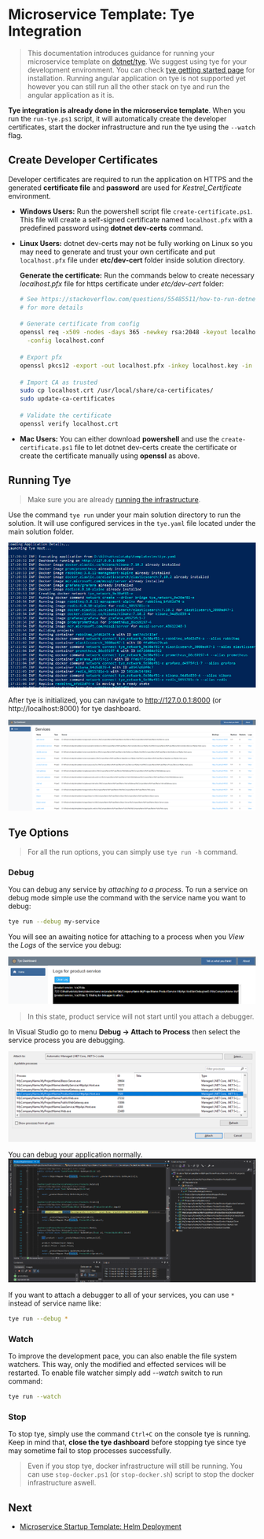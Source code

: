 # Microservice Template: Tye Integration

> This documentation introduces guidance for running your microservice template on [dotnet/tye](https://github.com/dotnet/tye). We suggest using tye for your development environment. You can check [tye getting started page](https://github.com/dotnet/tye/blob/main/docs/getting_started.md) for installation. Running angular application on tye is not supported yet however you can still run all the other stack on tye and run the angular application as it is. 

**Tye integration is already done in the microservice template**. When you run the `run-tye.ps1` script, it will automatically create the developer certificates, start the docker infrastructure and run the tye using the `--watch` flag.

## **Create Developer Certificates**

Developer certificates are required to run the application on HTTPS and the generated **certificate file** and **password** are used for *Kestrel_Certificate* environment.

- **Windows Users:** Run the powershell script file `create-certificate.ps1`. This file will create a self-signed certificate named `localhost.pfx` with a predefined password using **dotnet dev-certs** command. 
- **Linux Users:** dotnet dev-certs may not be fully working on Linux so you may need to generate and trust your own certificate and put `localhost.pfx` file under **etc/dev-cert** folder inside solution directory.

  **Generate the certificate:** Run the commands below to create necessary *localhost.pfx* file for https certificate under *etc/dev-cert* folder:

  ```bash
  # See https://stackoverflow.com/questions/55485511/how-to-run-dotnet-dev-certs-https-trust
  # for more details
  
  # Generate certificate from config
  openssl req -x509 -nodes -days 365 -newkey rsa:2048 -keyout localhost.key -out localhost.crt \
    -config localhost.conf
  
  # Export pfx
  openssl pkcs12 -export -out localhost.pfx -inkey localhost.key -in localhost.crt -password pass:e8202f07-66e5-4619-be07-72ba76fde97f
  
  # Import CA as trusted
  sudo cp localhost.crt /usr/local/share/ca-certificates/
  sudo update-ca-certificates 
  
  # Validate the certificate
  openssl verify localhost.crt
  ```
  
- **Mac Users:** You can either download **powershell** and use the `create-certificate.ps1` file to let dotnet dev-certs create the certificate or create the certificate manually using **openssl** as above.

## Running Tye

> Make sure you are already [running the infrastructure](index.md#run-the-infrastructure).

Use the command `tye run` under your main solution directory to run the solution. It will use configured services in the `tye.yaml` file located under the main solution folder.


![tye-run](../../images/tye-run.png)

After tye is initialized, you can navigate to http://127.0.0.1:8000 (or http://localhost:8000) for tye dashboard.

<img src="../../images/tye-dashboard.png" alt="tye-dashboard"  />

## Tye Options

> For all the run options, you can simply use `tye run -h` command.

### Debug

You can debug any service by *attaching to a process*. To run a service on debug mode simple use the command with the service name you want to debug: 

```bash
tye run --debug my-service
```

You will see an awaiting notice for attaching to a process when you *View* the *Logs* of the service you debug:

![tye-debugger-attach](../../images/tye-debugger-attach.png)

> In this state, product service will not start until you attach a debugger.

In Visual Studio go to menu **Debug -> Attach to Process** then select the service process you are debugging.

![tye-vs-attach-debugger](../../images/tye-vs-attach-debugger.png)

You can debug your application normally.![image-20210402141429187](../../images/tye-debugging-vs.png)

If you want to attach a debugger to all of your services, you can use `*` instead of service name like:

```bash
tye run --debug *
```

### Watch

To improve the development pace, you can also enable the file system watchers. This way, only the modified and effected services will be restarted. To enable file watcher simply add *--watch*  switch to run command:

```bash
tye run --watch
```

### Stop

To stop tye, simply use the command `Ctrl+C` on the console tye is running. Keep in mind that, **close the tye dashboard** before stopping tye since tye may sometime fail to stop processes successfully. 

> Even if you stop tye, docker infrastructure will still be running. You can use `stop-docker.ps1` (or `stop-docker.sh`) script to stop the docker infrastructure aswell.

## Next

- [Microservice Startup Template: Helm Deployment](helm-deployment.md)
